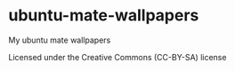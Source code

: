 # ubuntu-mate-wallpapers
My ubuntu mate wallpapers

Licensed under the Creative Commons (CC-BY-SA) license
